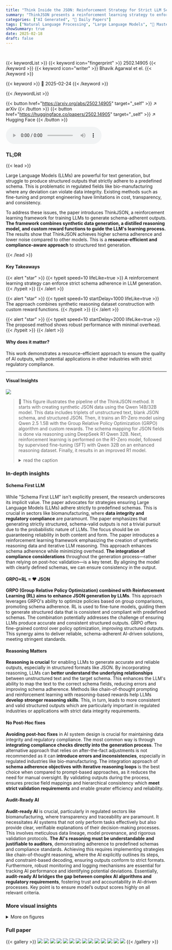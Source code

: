 ```yaml
---
title: "Think Inside the JSON: Reinforcement Strategy for Strict LLM Schema Adherence"
summary: "ThinkJSON presents a reinforcement learning strategy to enforce strict schema adherence in LLM generation."
categories: ["AI Generated", "🤗 Daily Papers"]
tags: ["Natural Language Processing", "Large Language Models", "🏢 MasterControl AI Research",]
showSummary: true
date: 2025-02-18
draft: false
---
```


<br>

{{< keywordList >}}
{{< keyword icon="fingerprint" >}} 2502.14905 {{< /keyword >}}
{{< keyword icon="writer" >}} Bhavik Agarwal et el. {{< /keyword >}}
 
{{< keyword >}} 🤗 2025-02-24 {{< /keyword >}}
 
{{< /keywordList >}}

{{< button href="https://arxiv.org/abs/2502.14905" target="_self" >}}
↗ arXiv
{{< /button >}}
{{< button href="https://huggingface.co/papers/2502.14905" target="_self" >}}
↗ Hugging Face
{{< /button >}}



<audio controls>
    <source src="https://ai-paper-reviewer.com/2502.14905/podcast.wav" type="audio/wav">
    Your browser does not support the audio element.
</audio>


### TL;DR


{{< lead >}}

Large Language Models (LLMs) are powerful for text generation, but struggle to produce structured outputs that strictly adhere to a predefined schema. This is problematic in regulated fields like bio-manufacturing where any deviation can violate data integrity. Existing methods such as fine-tuning and prompt engineering have limitations in cost, transparency, and consistency.



To address these issues, the paper introduces ThinkJSON, a reinforcement learning framework for training LLMs to generate schema-adherent outputs. **The framework combines synthetic data generation, a distilled reasoning model, and custom reward functions to guide the LLM's learning process.** The results show that ThinkJSON achieves higher schema adherence and lower noise compared to other models. This is a **resource-efficient and compliance-aware approach** to structured text generation.

{{< /lead >}}


#### Key Takeaways

{{< alert "star" >}}
{{< typeit speed=10 lifeLike=true >}} A reinforcement learning strategy can enforce strict schema adherence in LLM generation. {{< /typeit >}}
{{< /alert >}}

{{< alert "star" >}}
{{< typeit speed=10 startDelay=1000 lifeLike=true >}} The approach combines synthetic reasoning dataset construction with custom reward functions. {{< /typeit >}}
{{< /alert >}}

{{< alert "star" >}}
{{< typeit speed=10 startDelay=2000 lifeLike=true >}} The proposed method shows robust performance with minimal overhead. {{< /typeit >}}
{{< /alert >}}

#### Why does it matter?
This work demonstrates a resource-efficient approach to ensure the quality of AI outputs, with potential applications in other industries with strict regulatory compliance.

------
#### Visual Insights



![](https://arxiv.org/html/2502.14905/extracted/6211719/image3.png)

> 🔼 This figure illustrates the pipeline of the ThinkJSON method. It starts with creating synthetic JSON data using the Qwen 14B/32B model. This data includes triplets of unstructured text, blank JSON schema, and structured JSON. Then, it trains an R1-Zero model using Qwen 2.5 1.5B with the Group Relative Policy Optimization (GRPO) algorithm and custom rewards. The schema mapping for JSON fields is done via reasoning using DeepSeek R1 Qwen 32B. Next, reinforcement learning is performed on the R1-Zero model, followed by supervised fine-tuning (SFT) with Qwen 32B on an enhanced reasoning dataset. Finally, it results in an improved R1 model.
> <details>
> <summary>read the caption</summary>
> Figure 1: ”Think inside the JSON” pipeline
> </details>







### In-depth insights


#### Schema First LLM
While "Schema First LLM" isn't explicitly present, the research underscores its implicit value. The paper advocates for strategies ensuring Large Language Models (LLMs) adhere strictly to predefined schemas. This is crucial in sectors like biomanufacturing, where **data integrity and regulatory compliance** are paramount. The paper emphasizes that generating strictly structured, schema-valid outputs is not a trivial pursuit due to the probabilistic nature of LLMs. The focus should be on guaranteeing reliability in both content and form. The paper introduces a reinforcement learning framework emphasizing the creation of synthetic reasoning data and iterative LLM reasoning. This approach enhances schema adherence while minimizing overhead. **The integration of compliance considerations** throughout the generation process—rather than relying on post-hoc validation—is a key tenet. By aligning the model with clearly defined schemas, we can ensure consistency in the output.

#### GRPO+RL = ♥ JSON
**GRPO (Group Relative Policy Optimization) combined with Reinforcement Learning (RL) aims to enhance JSON generation by LLMs**. This approach leverages GRPO's ability to optimize policies based on group comparisons, promoting schema adherence. RL is used to fine-tune models, guiding them to generate structured data that is consistent and compliant with predefined schemas. The combination potentially addresses the challenge of ensuring LLMs produce accurate and consistent structured outputs. GRPO offers fine-grained control over policy optimization, improving structured outputs. This synergy aims to deliver reliable, schema-adherent AI-driven solutions, meeting stringent standards.

#### Reasoning Matters
**Reasoning is crucial** for enabling LLMs to generate accurate and reliable outputs, especially in structured formats like JSON. By incorporating reasoning, LLMs can **better understand the underlying relationships** between unstructured text and the target schema.  This enhances the LLM's ability to map the text to the correct schema fields, reducing errors and improving schema adherence. Methods like chain-of-thought prompting and reinforcement learning with reasoning-based rewards help LLMs **develop stronger reasoning skills**. This, in turn, leads to more consistent and valid structured outputs which are particularly important in regulated industries or applications with strict data integrity requirements.

#### No Post-Hoc fixes
**Avoiding post-hoc fixes** in AI system design is crucial for maintaining data integrity and regulatory compliance. The most common way is through **integrating compliance checks directly into the generation process**. The alternative approach that relies on after-the-fact adjustments is not recommended as it can **introduce errors and inconsistencies**, especially in regulated industries like bio-manufacturing. The integration approach of **schema adherence objectives with iterative reasoning loops** is the best choice when compared to prompt-based approaches, as it reduces the need for manual oversight. By validating outputs during the process, ensures precise field mappings and hierarchical consistency which **meet strict validation requirements** and enable greater efficiency and reliability.

#### Audit-Ready AI
**Audit-ready AI** is crucial, particularly in regulated sectors like biomanufacturing, where transparency and traceability are paramount.  It necessitates AI systems that not only perform tasks effectively but also provide clear, verifiable explanations of their decision-making processes.  This involves meticulous data lineage, model provenance, and rigorous validation protocols. **The AI's reasoning must be understandable and justifiable to auditors**, demonstrating adherence to predefined schemas and compliance standards.  Achieving this requires implementing strategies like chain-of-thought reasoning, where the AI explicitly outlines its steps, and constraint-based decoding, ensuring outputs conform to strict formats.  Furthermore, robust monitoring and logging mechanisms are essential for tracking AI performance and identifying potential deviations.  Essentially, **audit-ready AI bridges the gap between complex AI algorithms and regulatory requirements**, fostering trust and accountability in AI-driven processes. Key point is to ensure model’s output scores highly on all relevant criteria.


### More visual insights

<details>
<summary>More on figures
</summary>


![](https://arxiv.org/html/2502.14905/extracted/6211719/image1.png)

> 🔼 This figure displays the training metrics for the Group Relative Policy Optimization (GRPO) algorithm used in the paper.  It shows plots of various metrics over training steps, including rewards (equation, format), completion length, and learning rate.  These plots illustrate the algorithm's performance during training and how different reward functions contribute to its optimization. The plots provide insights into the convergence of GRPO towards effective schema adherence.
> <details>
> <summary>read the caption</summary>
> Figure 2: GRPO Training Metrics
> </details>



![](https://arxiv.org/html/2502.14905/extracted/6211719/image4.png)

> 🔼 This figure displays the training metrics for the supervised fine-tuning (SFT) stage of the ThinkJSON model.  The four subplots show the progression of various metrics during SFT training: training loss, learning rate, training epoch, and gradient norm. These metrics provide insights into the model's learning process during SFT, helping to assess its convergence, stability, and overall performance after reinforcement learning.
> <details>
> <summary>read the caption</summary>
> Figure 3: SFT Training Metrics
> </details>



![](https://arxiv.org/html/2502.14905/extracted/6211719/image2.png)

> 🔼 This figure compares the performance of five different LLMs on a structured data extraction benchmark.  The models compared are ThinkJSON (the model proposed in this paper), the original DeepSeek R1, two distilled versions of DeepSeek R1 using Qwen-1.5B and Qwen-7B, and Gemini 2.0 Flash. The benchmark involved 6.5K rows, each aimed at producing a valid JSON object. The metrics used for comparison include: Rows With No Output (number of rows with no structured output), Rows With Valid JSON (number of rows resulting in valid JSON objects), Mean Match Percentage (average proportion of correctly mapped fields), and Mean Noise Percentage (average proportion of extraneous or malformed tokens).  The graph visually represents these metrics for each model, allowing for a direct comparison of their effectiveness in structured output generation.
> <details>
> <summary>read the caption</summary>
> Figure 4: Performance Comparison
> </details>



</details>






### Full paper

{{< gallery >}}
<img src="https://ai-paper-reviewer.com/2502.14905/1.png" class="grid-w50 md:grid-w33 xl:grid-w25" />
<img src="https://ai-paper-reviewer.com/2502.14905/2.png" class="grid-w50 md:grid-w33 xl:grid-w25" />
<img src="https://ai-paper-reviewer.com/2502.14905/3.png" class="grid-w50 md:grid-w33 xl:grid-w25" />
<img src="https://ai-paper-reviewer.com/2502.14905/4.png" class="grid-w50 md:grid-w33 xl:grid-w25" />
<img src="https://ai-paper-reviewer.com/2502.14905/5.png" class="grid-w50 md:grid-w33 xl:grid-w25" />
<img src="https://ai-paper-reviewer.com/2502.14905/6.png" class="grid-w50 md:grid-w33 xl:grid-w25" />
<img src="https://ai-paper-reviewer.com/2502.14905/7.png" class="grid-w50 md:grid-w33 xl:grid-w25" />
<img src="https://ai-paper-reviewer.com/2502.14905/8.png" class="grid-w50 md:grid-w33 xl:grid-w25" />
<img src="https://ai-paper-reviewer.com/2502.14905/9.png" class="grid-w50 md:grid-w33 xl:grid-w25" />
<img src="https://ai-paper-reviewer.com/2502.14905/10.png" class="grid-w50 md:grid-w33 xl:grid-w25" />
<img src="https://ai-paper-reviewer.com/2502.14905/11.png" class="grid-w50 md:grid-w33 xl:grid-w25" />
<img src="https://ai-paper-reviewer.com/2502.14905/12.png" class="grid-w50 md:grid-w33 xl:grid-w25" />
<img src="https://ai-paper-reviewer.com/2502.14905/13.png" class="grid-w50 md:grid-w33 xl:grid-w25" />
<img src="https://ai-paper-reviewer.com/2502.14905/14.png" class="grid-w50 md:grid-w33 xl:grid-w25" />
{{< /gallery >}}
